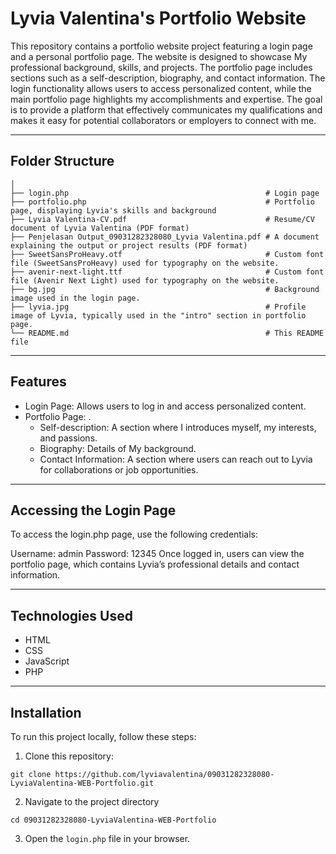 # Lyvia Valentina's Portfolio Website

This repository contains a portfolio website project featuring a login page and a personal portfolio page. The website is designed to showcase My professional background, skills, and projects. The portfolio page includes sections such as a self-description, biography, and contact information. The login functionality allows users to access personalized content, while the main portfolio page highlights my accomplishments and expertise. The goal is to provide a platform that effectively communicates my qualifications and makes it easy for potential collaborators or employers to connect with me.

---

## Folder Structure
```
│
├── login.php                                            # Login page
├── portfolio.php                                        # Portfolio page, displaying Lyvia's skills and background
├── Lyvia Valentina-CV.pdf                               # Resume/CV document of Lyvia Valentina (PDF format)
├── Penjelasan Output_09031282328080_Lyvia Valentina.pdf # A document explaining the output or project results (PDF format)
├── SweetSansProHeavy.otf                                # Custom font file (SweetSansProHeavy) used for typography on the website.
├── avenir-next-light.ttf                                # Custom font file (Avenir Next Light) used for typography on the website.
├── bg.jpg                                               # Background image used in the login page.
├── lyvia.jpg                                            # Profile image of Lyvia, typically used in the "intro" section in portfolio page.
└── README.md                                            # This README file
```

---

## Features
* Login Page: Allows users to log in and access personalized content.
* Portfolio Page: .
  * Self-description: A section where I introduces myself, my interests, and passions.
  * Biography: Details of My background.
  * Contact Information: A section where users can reach out to Lyvia for collaborations or job opportunities.

 ---
 
## Accessing the Login Page
To access the login.php page, use the following credentials:

Username: admin
Password: 12345
Once logged in, users can view the portfolio page, which contains Lyvia’s professional details and contact information.

---

## Technologies Used
* HTML
* CSS
* JavaScript
* PHP
---

## Installation
To run this project locally, follow these steps:
1. Clone this repository:
```
git clone https://github.com/lyviavalentina/09031282328080-LyviaValentina-WEB-Portfolio.git
```
2. Navigate to the project directory
```
cd 09031282328080-LyviaValentina-WEB-Portfolio
```
3. Open the ```login.php``` file in your browser.

